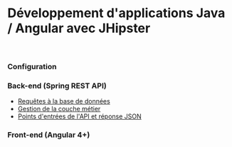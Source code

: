 # Développement d'applications Java / Angular avec JHipster
<br>

### Configuration

### Back-end (Spring REST API)

- [Requêtes à la base de données](backend/Repositories.md)
- [Gestion de la couche métier](backend/Services.md)
- [Points d'entrées de l'API et réponse JSON](backend/ResourceControllers.md)

### Front-end (Angular 4+)
